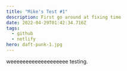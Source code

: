 ```yaml
---
title: "Mike's Test #1"
description: First go around at fixing time
date: 2022-04-29T01:42:34.716Z
tags:
  - github
  - netlify
hero: daft-punk-1.jpg
---
```

weeeeeeeeeeeeeeeeeee testing.